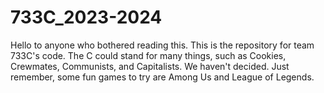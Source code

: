 # 733C_2023-2024
Hello to anyone who bothered reading this. This is the repository for team 733C's code. The C could stand for many things, such as Cookies, Crewmates, Communists, and Capitalists. We haven't decided. Just remember, some fun games to try are Among Us and League of Legends.
